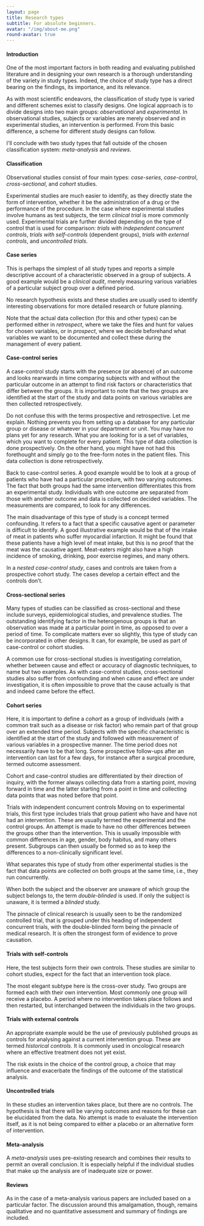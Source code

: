```yaml
---
layout: page
title: Research types
subtitle: For absolute beginners.
avatar: "/img/about-me.png"
round-avatar: true
---
```

#### Introduction
One of the most important factors in both reading and evaluating published literature and in designing your own research is a thorough understanding of the variety in study types. Indeed, the choice of study type has a direct bearing on the findings, its importance, and its relevance.

As with most scientific endeavors, the classification of study type is varied and different schemes exist to classify designs. One logical approach is to divide designs into two main groups: *observational* and *experimental*. In observational studies, subjects or variables are merely observed and in experimental studies, an intervention is performed. From this basic difference, a scheme for different study designs can follow.

I'll conclude with two study types that fall outside of the chosen classification system: *meta-analysis* and *reviews*.

#### Classification
Observational studies consist of four main types: *case-series*, *case-control*, *cross-sectional*, and *cohort* studies.

Experimental studies are much easier to identify, as they directly state the form of intervention, whether it be the administration of a drug or the performance of the procedure. In the case where experimental studies involve humans as test subjects, the term *clinical trial* is more commonly used. Experimental trials are further divided depending on the type of control that is used for comparison: *trials with independent concurrent controls*, *trials with self-controls* (dependent groups), *trials with external controls*, and *uncontrolled trials*.

#### Case series
This is perhaps the simplest of all study types and reports a simple descriptive account of a characteristic observed in a group of subjects. A good example would be a *clinical audit*, merely measuring various variables of a particular subject group over a defined period.

No research hypothesis exists and these studies are usually used to identify interesting observations for more detailed research or future planning.

Note that the actual data collection (for this and other types) can be performed either in *retrospect*, where we take the files and hunt for values for chosen variables, or in *prospect*, where we decide beforehand what variables we want to be documented and collect these during the management of every patient.

#### Case-control series
A case-control study starts with the presence (or absence) of an outcome and looks rearwards in time comparing subjects with and without the particular outcome in an attempt to find risk factors or characteristics that differ between the groups. It is important to note that the two groups are identified at the start of the study and data points on various variables are then collected retrospectively.

Do not confuse this with the terms prospective and retrospective. Let me explain. Nothing prevents you from setting up a database for any particular group or disease or whatever in your department or unit. You may have no plans yet for any research. What you are looking for is a set of variables, which you want to complete for every patient. This type of data collection is done prospectively. On the other hand, you might have not had this forethought and simply go to the free-form notes in the patient files. This data collection is done retrospectively.

Back to case-control series. A good example would be to look at a group of patients who have had a particular procedure, with two varying outcomes. The fact that both groups had the same intervention differentiates this from an experimental study. Individuals with one outcome are separated from those with another outcome and data is collected on decided variables. The measurements are compared, to look for any differences.

The main disadvantage of this type of study is a concept termed confounding. It refers to a fact that a specific causative agent or parameter is difficult to identify. A good illustrative example would be that of the intake of meat in patients who suffer myocardial infarction. It might be found that these patients have a high level of meat intake, but this is no proof that the meat was the causative agent. Meat-eaters might also have a high incidence of smoking, drinking, poor exercise regimes, and many others.

In a *nested case-control study*, cases and controls are taken from a prospective cohort study. The cases develop a certain effect and the controls don’t.

#### Cross-sectional series
Many types of studies can be classified as cross-sectional and these include surveys, epidemiological studies, and prevalence studies. The outstanding identifying factor in the heterogenous groups is that an observation was made at a particular point in time, as opposed to over a period of time. To complicate matters ever so slightly, this type of study can be incorporated in other designs. It can, for example, be used as part of case-control or cohort studies.

A common use for cross-sectional studies is investigating correlation, whether between cause and effect or accuracy of diagnostic techniques, to name but two examples. As with case-control studies, cross-sectional studies also suffer from confounding and when cause and effect are under investigation, it is often impossible to prove that the cause actually is that and indeed came before the effect.

#### Cohort series
Here, it is important to define a *cohort* as a group of individuals (with a common trait such as a disease or risk factor) who remain part of that group over an extended time period. Subjects with the specific characteristic is identified at the start of the study and followed with measurement of various variables in a prospective manner. The time period does not necessarily have to be that long. Some prospective follow-ups after an intervention can last for a few days, for instance after a surgical procedure, termed outcome assessment.

Cohort and case-control studies are differentiated by their direction of inquiry, with the former always collecting data from a starting point, moving forward in time and the latter starting from a point in time and collecting data points that was noted before that point.

Trials with independent concurrent controls
Moving on to experimental trials, this first type includes trials that group patient who have and have not had an intervention. These are usually termed the experimental and the control groups. An attempt is made to have no other differences between the groups other than the intervention. This is usually impossible with common differences in age, gender, body habitus, and many others present. Subgroups can then usually be formed so as to keep the differences to a non-clinically significant level.

What separates this type of study from other experimental studies is the fact that data points are collected on both groups at the same time, i.e., they run concurrently.

When both the subject and the observer are unaware of which group the subject belongs to, the term *double-blinded* is used. If only the subject is unaware, it is termed a *blinded* study.

The pinnacle of clinical research is usually seen to be the randomized controlled trial, that is grouped under this heading of independent concurrent trials, with the double-blinded form being the pinnacle of medical research. It is often the strongest form of evidence to prove causation.

#### Trials with self-controls
Here, the test subjects form their own controls. These studies are similar to cohort studies, expect for the fact that an intervention took place.

The most elegant subtype here is the cross-over study. Two groups are formed each with their own intervention. Most commonly one group will receive a placebo. A period where no intervention takes place follows and then restarted, but interchanged between the individuals in the two groups.

#### Trials with external controls
An appropriate example would be the use of previously published groups as controls for analysing against a current intervention group. These are termed *historical controls*. It is commonly used in oncological research where an effective treatment does not yet exist.

The risk exists in the choice of the control group, a choice that may influence and exacerbate the findings of the outcome of the statistical analysis.

#### Uncontrolled trials
In these studies an intervention takes place, but there are no controls. The hypothesis is that there will be varying outcomes and reasons for these can be elucidated from the data. No attempt is made to evaluate the intervention itself, as it is not being compared to either a placebo or an alternative form of intervention.

#### Meta-analysis
A *meta-analysis* uses pre-existing research and combines their results to permit an overall conclusion. It is especially helpful if the individual studies that make up the analysis are of inadequate size or power.

#### Reviews
As in the case of a meta-analysis various papers are included based on a particular factor. The discussion around this amalgamation, though, remains qualitative and no quantitative assessment and summary of findings are included.
